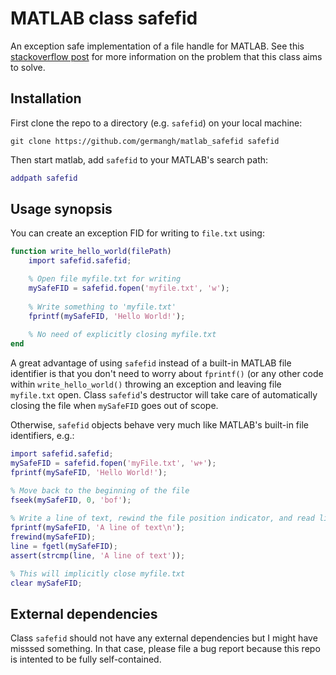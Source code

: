 MATLAB class safefid
==============

An exception safe implementation of a file handle for MATLAB. See this 
[stackoverflow post](http://stackoverflow.com/questions/8847866/how-can-i-close-files-that-are-left-open-after-an-error/12569456#12569456)
for more information on the problem that this class aims to solve.

## Installation

First clone the repo to a directory (e.g. `safefid`) on your local machine:

````git
git clone https://github.com/germangh/matlab_safefid safefid
````

Then start matlab, add `safefid` to your MATLAB's search path:

````matlab
addpath safefid
````

## Usage synopsis

You can create an exception FID for writing to `file.txt` using:

````matlab
function write_hello_world(filePath)
    import safefid.safefid;

    % Open file myfile.txt for writing
    mySafeFID = safefid.fopen('myfile.txt', 'w');
 
    % Write something to 'myfile.txt'
    fprintf(mySafeFID, 'Hello World!');
    
    % No need of explicitly closing myfile.txt
end
````

A great advantage of using `safefid` instead of a built-in MATLAB file 
identifier is that you don't need to worry about `fprintf()` (or any other
code within `write_hello_world()` throwing an exception and leaving file 
`myfile.txt` open. Class `safefid`'s destructor will take care of 
automatically closing the file when `mySafeFID` goes out of scope. 

Otherwise, `safefid` objects behave very much like MATLAB's built-in file
identifiers, e.g.:

````matlab
import safefid.safefid;
mySafeFID = safefid.fopen('myFile.txt', 'w+');
fprintf(mySafeFID, 'Hello World!');

% Move back to the beginning of the file
fseek(mySafeFID, 0, 'bof');
  
% Write a line of text, rewind the file position indicator, and read line
fprintf(mySafeFID, 'A line of text\n');
frewind(mySafeFID);
line = fgetl(mySafeFID);
assert(strcmp(line, 'A line of text'));

% This will implicitly close myfile.txt
clear mySafeFID;
````  

## External dependencies

Class `safefid` should not have any external dependencies but I might have 
misssed something. In that case, please file a bug report because this repo
is intented to be fully self-contained. 



